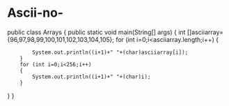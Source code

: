 # Ascii-no-
public class Arrays {
	public static void main(String[] args) {
		int []asciiarray= {96,97,98,99,100,101,102,103,104,105};
		for (int i=0;i<asciiarray.length;i++)
		{
			
			System.out.println((i+1)+" "+(char)asciiarray[i]);
		}
		for (int i=0;i<256;i++)
		{
			System.out.println((i+1)+" "+(char)i);
		}
		


}
}
